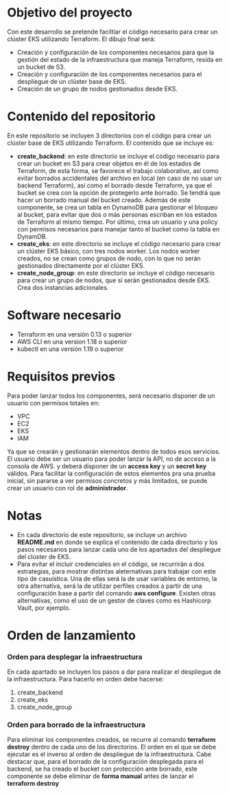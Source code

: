 # Objetivo del proyecto
Con este desarrollo se pretende faciltiar el código necesario para crear un clúster EKS utilizando Terraform. El dibujo final será:
- Creación y configuración de los componentes necesarios para que la gestión del estado de la infraestructura que maneja Terraform, resida en un bucket de S3.
- Creación y configuración de los componentes necesarios para el despliegue de un clúster base de EKS.
- Creación de un grupo de nodos gestionados desde EKS.

# Contenido del repositorio
En este repositorio se incluyen 3 directorios con el código para crear un clúster base de EKS utilizando Terraform. El contenido que se incluye es:
- **create_backend**: en este directorio se incluye el código necesario para crear un bucket en S3 para crear objetos en él de los estados de Terraform, de esta forma, se favorece el trabajo colaborativo, así como evitar borrados accidentales del archivo en local (en caso de no usar un backend Terraform), así como el borrado desde Terraform, ya que el bucket se crea con la opción de protegerlo ante borrado. Se tendrá que hacer un borrado manual del bucket creado. Además de este componente, se crea un tabla en DynamoDB para gestionar el bloqueo al bucket, para evitar que dos o más personas escriban en los estados de Terraform al mismo tiempo. Por último, crea un usuario y una policy con permisos necesarios para manejar tanto el bucket como la tabla en DynamDB.
- **create_eks**: en este directorio se incluye el código necesario para crear un clúster EKS básico, con tres nodos worker. Los nodos worker creados, no se crean como grupos de nodo, con lo que no serán gestionados directamente por el clúster EKS.
- **create_node_group**: en este directorio se incluye el código necesario para crear un grupo de nodos, que sí serán gestionados desde EKS. Crea dos instancias adicionales.

# Software necesario
- Terraform en una versión 0.13 o superior
- AWS CLI en una version 1.18 o superior
- kubectl en una versión 1.19 o superior

# Requisitos previos
Para poder lanzar todos los componentes, será necesario disponer de un usuario con permisos totales en:
- VPC
- EC2
- EKS
- IAM

Ya que se crearán y gestionarán elementos dentro de todos esos servicios. El usuario debe ser un usuario para poder lanzar la API, no de acceso a la consola de AWS. y deberá disponer de un **access key** y un **secret key** válidos. Para facilitar la configuración de estos elementos pra una prueba inicial, sin pararse a ver permisos concretos y más limitados, se puede crear un usuario con rol de **administrador**.

# Notas
- En cada directorio de este repositorio, se incluye un archivo **README.md** en donde se explica el contenido de cada directorio y los pasos necesarios para lanzar cada uno de los apartados del despliegue del clúster de EKS.
- Para evitar el incluir credenciales en el código, se recurrirán a dos estrategias, para mostrar distintas aleternativas para trabajar con este tipo de casuística. Una de ellas será la de usar variables de entorno, la otra alternativa, será la de utilizar perfiles creados a partir de una configuración base a partir del comando **aws configure**. Existen otras alternativas, como el uso de un gestor de claves como es Hashicorp Vault, por ejemplo.

# Orden de lanzamiento

### Orden para desplegar la infraestructura

En cada apartado se incluyen los pasos a dar para realizar el despliegue de la infraestructura. Para hacerlo en orden debe hacerse:

1. create_backend
2. create_eks
3. create_node_group

### Orden para borrado de la infraestructura

Para eliminar los componentes creados, se recurre al comando **terraform destroy** dentro de cada uno de los directorios. El orden en el que se debe ejecutar es el inverso al orden de despliegue de la infraestructura.
Cabe destacar que, para el borrado de la configuración desplegada para el backend, se ha creado el bucket con protección ante borrado, este componente se debe eliminar de **forma manual** antes de lanzar el **terraform destroy**
